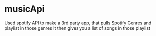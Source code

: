 # musicApi
Used spotify API to make a 3rd party app, that pulls Spotify Genres and playlist in those genres
It then gives you a list of songs in those playlist
